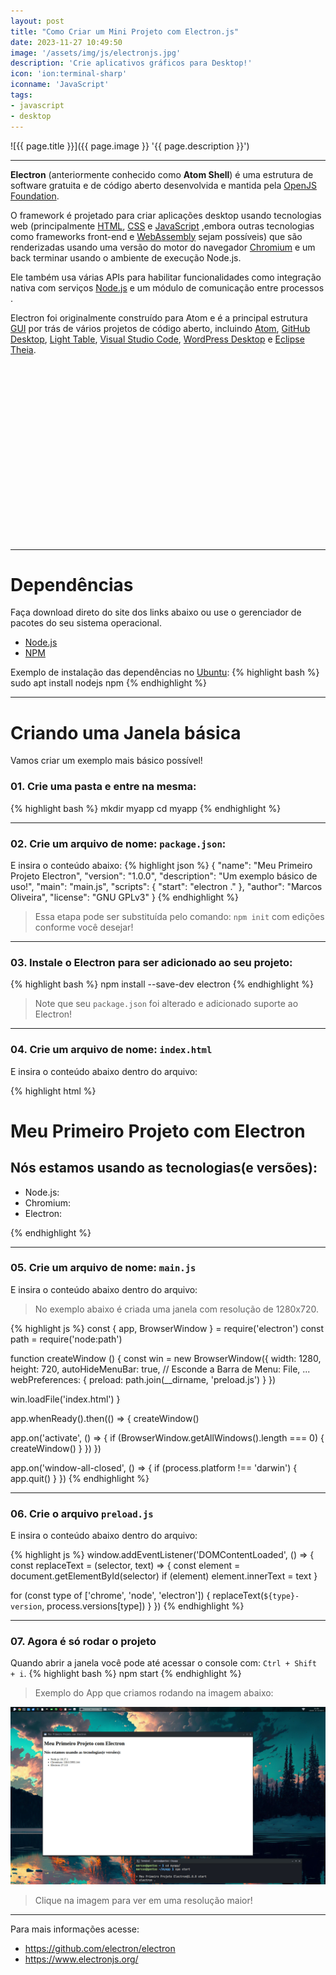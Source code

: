 ```yaml
---
layout: post
title: "Como Criar um Mini Projeto com Electron.js"
date: 2023-11-27 10:49:50
image: '/assets/img/js/electronjs.jpg'
description: 'Crie aplicativos gráficos para Desktop!'
icon: 'ion:terminal-sharp'
iconname: 'JavaScript'
tags:
- javascript
- desktop
---
```


![{{ page.title }}]({{ page.image }} '{{ page.description }}')

---

**Electron** (anteriormente conhecido como **Atom Shell**) é uma estrutura de software gratuita e de código aberto desenvolvida e mantida pela [OpenJS Foundation](https://openjsf.org/). 

O framework é projetado para criar aplicações desktop usando tecnologias web (principalmente [HTML](https://terminalroot.com.br/tags#html), [CSS](https://terminalroot.com.br/tags#css) e [JavaScript](https://terminalroot.com.br/tags#javascript) ,embora outras tecnologias como frameworks front-end e [WebAssembly](https://terminalroot.com.br/2023/02/como-transformar-seus-jogos-c-cpp-para-web-com-emscripten-sdl2.html) sejam possíveis) que são renderizadas usando uma versão do motor do navegador [Chromium](https://terminalroot.com.br/2023/09/top-10-extensoes-do-chrome-para-programadores.html) e um back terminar usando o ambiente de execução Node.js. 

Ele também usa várias APIs para habilitar funcionalidades como integração nativa com serviços [Node.js](https://terminalroot.com.br/tags#nodejs) e um módulo de comunicação entre processos .

Electron foi originalmente construído para Atom e é a principal estrutura [GUI](https://terminalroot.com.br/tags#gui) por trás de vários projetos de código aberto, incluindo [Atom](https://terminalroot.com.br/2023/03/conheca-o-pulsar-o-retorno-de-jedi-do-atom.html), [GitHub Desktop](https://desktop.github.com/), [Light Table](https://github.com/LightTable/LightTable), [Visual Studio Code](https://terminalroot.com.br/tags#vscode), [WordPress Desktop](https://apps.wordpress.com/desktop/) e [Eclipse Theia](https://theia-ide.org/).


<!-- SQUARE - GAMES ROOT -->
<script async src="//pagead2.googlesyndication.com/pagead/js/adsbygoogle.js"></script>
<ins class="adsbygoogle"
style="display:inline-block;width:336px;height:280px"
data-ad-client="ca-pub-2838251107855362"
data-ad-slot="5351066970"></ins>
<script>
(adsbygoogle = window.adsbygoogle || []).push({});
</script>

---

# Dependências
Faça download direto do site dos links abaixo ou use o gerenciador de pacotes do seu sistema operacional.

+ [Node.js](https://nodejs.org/)
+ [NPM](https://www.npmjs.com/)

Exemplo de instalação das dependências no [Ubuntu](https://terminalroot.com.br/tags#ubuntu):
{% highlight bash %}
sudo apt install nodejs npm
{% endhighlight %}

---

# Criando uma Janela básica
Vamos criar um exemplo mais básico possível!

### 01. Crie uma pasta e entre na mesma:
{% highlight bash %}
mkdir myapp
cd myapp
{% endhighlight %}

---

### 02. Crie um arquivo de nome: `package.json`:
E insira o conteúdo abaixo:
{% highlight json %}
{
  "name": "Meu Primeiro Projeto Electron",
  "version": "1.0.0",
  "description": "Um exemplo básico de uso!",
  "main": "main.js",
  "scripts": {
    "start": "electron ."
  },
  "author": "Marcos Oliveira",
  "license": "GNU GPLv3"
}
{% endhighlight %}
> Essa etapa pode ser substituída pelo comando: `npm init` com edições conforme você desejar!

---

### 03. Instale o Electron para ser adicionado ao seu projeto:
{% highlight bash %}
npm install --save-dev electron
{% endhighlight %}
> Note que seu `package.json` foi alterado e adicionado suporte ao Electron!


<!-- RECTANGLE LARGE -->
<script async src="https://pagead2.googlesyndication.com/pagead/js/adsbygoogle.js"></script>
<!-- Informat -->
<ins class="adsbygoogle"
style="display:block"
data-ad-client="ca-pub-2838251107855362"
data-ad-slot="2327980059"
data-ad-format="auto"
data-full-width-responsive="true"></ins>
<script>
(adsbygoogle = window.adsbygoogle || []).push({});
</script>

---

### 04. Crie um arquivo de nome: `index.html`
E insira o conteúdo abaixo dentro do arquivo:

{% highlight html %}
<!DOCTYPE html>
<html>
  <head>
    <meta charset="UTF-8">
    <meta http-equiv="Content-Security-Policy" content="default-src 'self'; script-src 'self'">
    <title>Meu Primeiro Projeto com Electron</title>
  </head>
  <body>
    <h1>Meu Primeiro Projeto com Electron</h1>
    <h2>Nós estamos usando as tecnologias(e versões):</h2>
    <ul>
      <li>Node.js: <span id="node-version"></span></li>
      <li>Chromium: <span id="chrome-version"></span></li>
      <li>Electron: <span id="electron-version"></span></li>
    </ul>
  </body>
</html>
{% endhighlight %}

---

### 05. Crie um arquivo de nome: `main.js`
E insira o conteúdo abaixo dentro do arquivo:
> No exemplo abaixo é criada uma janela com resolução de 1280x720.

{% highlight js %}
const { app, BrowserWindow } = require('electron')
const path = require('node:path')

function createWindow () {
  const win = new BrowserWindow({
    width: 1280,
    height: 720,
    autoHideMenuBar: true, // Esconde a Barra de Menu: File, ...
    webPreferences: {
      preload: path.join(__dirname, 'preload.js')
    }
  })

  win.loadFile('index.html')
}

app.whenReady().then(() => {
  createWindow()

  app.on('activate', () => {
    if (BrowserWindow.getAllWindows().length === 0) {
      createWindow()
    }
  })
})

app.on('window-all-closed', () => {
  if (process.platform !== 'darwin') {
    app.quit()
  }
})
{% endhighlight %}

---

### 06. Crie o arquivo `preload.js`
E insira o conteúdo abaixo dentro do arquivo:

{% highlight js %}
window.addEventListener('DOMContentLoaded', () => {
  const replaceText = (selector, text) => {
    const element = document.getElementById(selector)
    if (element) element.innerText = text
  }

  for (const type of ['chrome', 'node', 'electron']) {
    replaceText(`${type}-version`, process.versions[type])
  }
})
{% endhighlight %}

---

### 07. Agora é só rodar o projeto
Quando abrir a janela você pode até acessar o console com: `Ctrl + Shift + i`.
{% highlight bash %}
npm start
{% endhighlight %}
> Exemplo do App que criamos rodando na imagem abaixo:

[![My App Electron](/assets/img/js/myapp-electron.jpg)](/assets/img/js/myapp-electron.jpg)
> Clique na imagem para ver em uma resolução maior!


<!-- RECTANGLE 2 - OnParagragraph -->
<script async src="//pagead2.googlesyndication.com/pagead/js/adsbygoogle.js"></script>
<ins class="adsbygoogle"
style="display:block; text-align:center;"
data-ad-layout="in-article"
data-ad-format="fluid"
data-ad-client="ca-pub-2838251107855362"
data-ad-slot="8549252987"></ins>
<script>
(adsbygoogle = window.adsbygoogle || []).push({});
</script>

---

Para mais informações acesse:
+ <https://github.com/electron/electron>
+ <https://www.electronjs.org/>

<!--
+ <https://en.wikipedia.org/wiki/Electron_(software_framework)>
+ <https://www.electronjs.org/docs/latest/tutorial/quick-start>
+ <https://stackoverflow.com/questions/39091964/remove-menubar-from-electron-app>
-->

